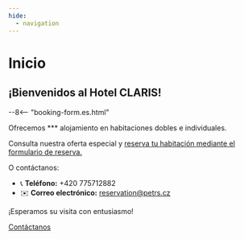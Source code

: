 ```yaml
---
hide:
  - navigation
---
```


# **Inicio**

## ¡Bienvenidos al Hotel CLARIS!

--8<-- "booking-form.es.html" 

Ofrecemos *** alojamiento en habitaciones dobles e individuales.

Consulta nuestra oferta especial y [reserva tu habitación mediante el formulario de reserva.](https://www.secure-hotel-booking.com/modification/Hotel-Claris/2V82/en-US)

O contáctanos:

- 📞 **Teléfono:** +420 775712882  
- ✉️ **Correo electrónico:** reservation@petrs.cz

¡Esperamos su visita con entusiasmo!

[Contáctanos](contact.es.md)
